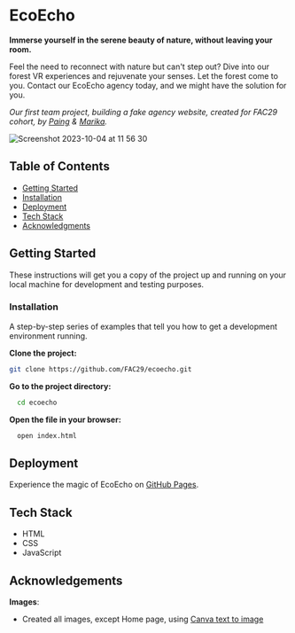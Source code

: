 # EcoEcho

**Immerse yourself in the serene beauty of nature, without leaving your room.**

Feel the need to reconnect with nature but can't step out? Dive into our forest VR experiences and rejuvenate your senses. Let the forest come to you. Contact our EcoEcho agency today, and we might have the solution for you.

*Our first team project, building a fake agency website, created for FAC29 cohort, by [Paing](https://github.com/Paing-Ko) & [Marika](https://github.com/MarikaBBB).*

![Screenshot 2023-10-04 at 11 56 30](https://github.com/FAC29A/ecoecho/assets/75099079/85382021-6986-4907-b53c-5f23c81687c1)

## Table of Contents

- [Getting Started](#getting-started)
- [Installation](#installation)
- [Deployment](#deployment)
- [Tech Stack](#tech-stack)
- [Acknowledgments](#acknowledgments)


## Getting Started

These instructions will get you a copy of the project up and running on your local machine for development and testing purposes.

### Installation

A step-by-step series of examples that tell you how to get a development environment running.

**Clone the project:**

```bash
git clone https://github.com/FAC29/ecoecho.git
```

**Go to the project directory:**

```bash
  cd ecoecho
```

**Open the file in your browser:**

```bash
  open index.html
```

## Deployment

Experience the magic of EcoEcho on [GitHub Pages](https://fac29a.github.io/ecoecho/).

## Tech Stack

- HTML
- CSS
- JavaScript

## Acknowledgements

**Images**:
- Created all images, except Home page, using [Canva text to image](https://www.canva.com/apps/text-to-image)
